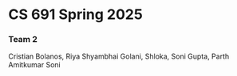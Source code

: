 # CS 691 Spring 2025

### Team 2

Cristian Bolanos, Riya Shyambhai Golani, Shloka, Soni Gupta, Parth Amitkumar Soni
